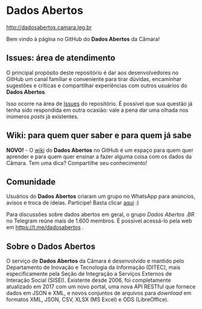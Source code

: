 # Dados Abertos
http://dadosabertos.camara.leg.br

Bem vindo à página no GitHub do **Dados Abertos** da Câmara!

## Issues: área de atendimento ##
O principal propósito deste repositório é dar aos desenvolvedores no GitHub um canal familiar e conveniente para tirar dúvidas, encaminhar sugestões e críticas e compartilhar experiências com outros usuários do **Dados Abertos**.

Isso ocorre na área de [Issues](https://github.com/CamaraDosDeputados/dados-abertos/issues) do repositório. É possível que sua questão já tenha sido respondida em outra ocasião: vale a pena dar uma olhada nos inúmeros _posts_ já existentes.

## Wiki: para quem quer saber e para quem já sabe

**NOVO!** - O [wiki](https://github.com/CamaraDosDeputados/dados-abertos/wiki) do **Dados Abertos** no GitHub é um espaço para quem quer aprender e para quem quer ensinar a fazer alguma coisa com os dados da Câmara. Tem uma dica? Compartilhe seu conhecimento!

## Comunidade ##
Usuários do **Dados Abertos** criaram um grupo no WhatsApp para anúncios, avisos e troca de ideias. Participe! Basta clicar [aqui](https://chat.whatsapp.com/KHKU3ehNkn016WTOn2zfXB) :)

Para discussões sobre dados abertos em geral, o grupo _Dados Abertos .BR_ no Telegram reúne mais de 1.600 membros. É possível acessá-lo pela web em https://t.me/dadosabertos .

## Sobre o Dados Abertos ##
O serviço de **Dados Abertos** da Câmara é desenvolvido e mantido pelo Departamento de Inovação e Tecnologia da Informação (DITEC), mais especificamente pela Seção de Integração a Serviços Externos de Interação Social (SISEI). Existente desde 2006, foi completamente atualizado em 2017 com um novo portal, uma nova API RESTful que fornece dados em JSON e XML, e novos conjuntos de arquivos para _download_ em formatos XML, JSON, CSV, XLSX (MS Excel) e ODS (LibreOffice).
